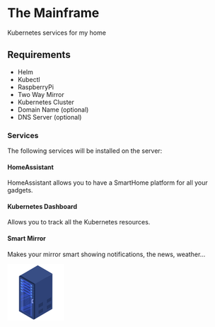 # The Mainframe

Kubernetes services for my home

## Requirements

* Helm
* Kubectl
* RaspberryPi
* Two Way Mirror
* Kubernetes Cluster
* Domain Name (optional)
* DNS Server (optional)

### Services

The following services will be installed on the server:

#### HomeAssistant

HomeAssistant allows you to have a SmartHome platform for all your gadgets.

#### Kubernetes Dashboard

Allows you to track all the Kubernetes resources.

#### Smart Mirror

Makes your mirror smart showing notifications, the news, weather...

![server](img/server.png)
